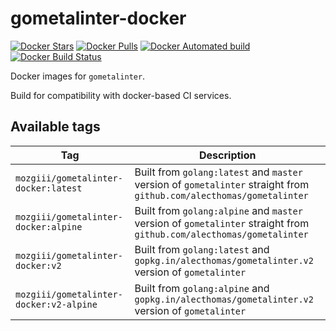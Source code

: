 # gometalinter-docker

[![Docker Stars](https://img.shields.io/docker/stars/mozgiii/gometalinter-docker.svg)](https://hub.docker.com/r/mozgiii/gometalinter-docker/)
[![Docker Pulls](https://img.shields.io/docker/pulls/mozgiii/gometalinter-docker.svg)](https://hub.docker.com/r/mozgiii/gometalinter-docker/)
[![Docker Automated build](https://img.shields.io/docker/automated/mozgiii/gometalinter-docker.svg)](https://hub.docker.com/r/mozgiii/gometalinter-docker/)
[![Docker Build Status](https://img.shields.io/docker/build/mozgiii/gometalinter-docker.svg)](https://hub.docker.com/r/mozgiii/gometalinter-docker/)

Docker images for `gometalinter`.

Build for compatibility with docker-based CI services.

## Available tags

Tag | Description
--- | ---
`mozgiii/gometalinter-docker:latest` | Built from `golang:latest` and `master` version of `gometalinter` straight from `github.com/alecthomas/gometalinter`
`mozgiii/gometalinter-docker:alpine` | Built from `golang:alpine` and `master` version of `gometalinter` straight from `github.com/alecthomas/gometalinter`
`mozgiii/gometalinter-docker:v2` | Built from `golang:latest` and `gopkg.in/alecthomas/gometalinter.v2` version of `gometalinter`
`mozgiii/gometalinter-docker:v2-alpine` | Built from `golang:alpine` and `gopkg.in/alecthomas/gometalinter.v2` version of `gometalinter`
